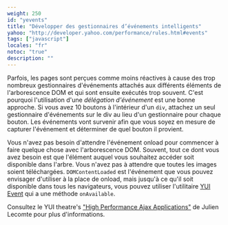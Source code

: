 ```yaml
---
weight: 250
id: "yevents"
title: "Développer des gestionnaires d’événements intelligents"
yahoo: "http://developer.yahoo.com/performance/rules.html#events"
tags: ["javascript"]
locales: "fr"
notoc: "true"
description: ""
---
```


Parfois, les pages sont perçues comme moins réactives à cause des trop nombreux gestionnaires d'événements attachés aux différents éléments de l'arborescence DOM et qui sont ensuite exécutés trop souvent. C'est pourquoi l'utilisation d'une *délégation d'événement* est une bonne approche. Si vous avez 10 boutons à l'intérieur d'un `div`, attachez un seul gestionnaire d'événements sur le div au lieu d'un gestionnaire pour chaque bouton. Les événements vont survenir afin que vous soyez en mesure de capturer l'événement et déterminer de quel bouton il provient.

Vous n'avez pas besoin d'attendre l'événement onload pour commencer à faire quelque chose avec l'arborescence DOM. Souvent, tout ce dont vous avez besoin est que l'élément auquel vous souhaitez accéder soit disponible dans l'arbre. Vous n'avez pas à attendre que toutes les images soient téléchargées. `DOMContentLoaded` est l'événement que vous pouvez envisager d'utiliser à la place de onload, mais jusqu'à ce qu'il soit disponible dans tous les navigateurs, vous pouvez utiliser l'utilitaire [YUI Event](http://developer.yahoo.com/yui/event/) qui a une méthode `onAvailable`.

Consultez le YUI theatre's ["High Performance Ajax Applications"](http://yuiblog.com/blog/2007/12/20/video-lecomte/) de Julien Lecomte pour plus d'informations.